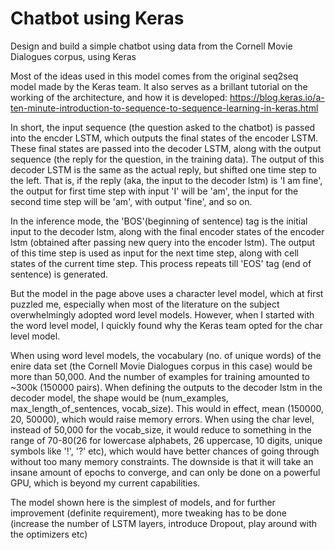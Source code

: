 # Chatbot using Keras
Design and build a simple chatbot using data from the Cornell Movie Dialogues corpus, using Keras

Most of the ideas used in this model comes from the original seq2seq model made by the Keras team. It also serves as a brillant tutorial on the working of the architecture, and how it is developed: 
https://blog.keras.io/a-ten-minute-introduction-to-sequence-to-sequence-learning-in-keras.html

In short, the input sequence (the question asked to the chatbot) is passed into the encder LSTM, which outputs the final states of the encoder LSTM. These final states are passed into the decoder LSTM, along with the output sequence (the reply for the question, in the training data). The output of this decoder LSTM is the same as the actual reply, but shifted one time step to the left. That is, if the reply (aka, the input to the decoder lstm)  is 'I am fine', the output for first time step with input 'I' will be 'am', the input for the second time step will be 'am', with output 'fine', and so on.

In the inference mode, the 'BOS'(beginning of sentence) tag is the initial input to the decoder lstm, along with the final encoder states of the encoder lstm (obtained after passing new query into the encoder lstm). The output of this time step is used as input for the next time step, along with cell states of the current time step. This process repeats till 'EOS' tag (end of sentence) is generated.

But the model in the page above uses a character level model, which at first puzzled me, especially when most of the literature on the subject overwhelmingly adopted word level models. However, when I started with the word level model, I quickly found why the Keras team opted for the char level model.

When using word level models, the vocabulary (no. of unique words) of the enire data set (the Cornell Movie Dialogues corpus in this case) would be more than 50,000. And the number of examples for training amounted to ~300k (150000 pairs). 
When defining the outputs to the decoder lstm in the decoder model, the shape would be (num_examples, max_length_of_sentences, vocab_size). This would in effect, mean (150000, 20, 50000), which would raise memory errors.
When using the char level, instead of 50,000 for the vocab_size, it would reduce to something in the range of 70-80(26 for lowercase alphabets, 26 uppercase, 10 digits, unique symbols like '!', '?' etc), which would have better chances of going through without too many memory constraints.
The downside is that it will take an insane amount of epochs to converge, and can only be done on a powerful GPU, which is beyond my current capabilities.

The model shown here is the simplest of models, and for further improvement (definite requirement), more tweaking has to be done (increase the number of LSTM layers, introduce Dropout, play around with the optimizers etc)
